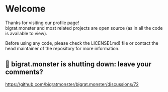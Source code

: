 # Welcome

Thanks for visiting our profile page!  
bigrat.monster and most related projects are open source (as in all the code is available to view).  

Before using any code, please check the LICENSE(.md) file or contact the head maintainer of the repository for more information.

## 🚨 bigrat.monster is shutting down: leave your comments?
https://github.com/bigratmonster/bigrat.monster/discussions/72
